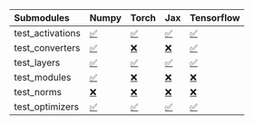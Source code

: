 | Submodules       | Numpy                                                                                                                           | Torch                                                                                                                           | Jax                                                                                                                             | Tensorflow                                                                                                                      |
|:-----------------|:--------------------------------------------------------------------------------------------------------------------------------|:--------------------------------------------------------------------------------------------------------------------------------|:--------------------------------------------------------------------------------------------------------------------------------|:--------------------------------------------------------------------------------------------------------------------------------|
| test_activations | <a href="https://github.com/unifyai/ivy/runs/7856957398?check_suite_focus=true" rel="noopener noreferrer" target="_blank">✅</a> | <a href="https://github.com/unifyai/ivy/runs/7856957994?check_suite_focus=true" rel="noopener noreferrer" target="_blank">✅</a> | <a href="https://github.com/unifyai/ivy/runs/7856958663?check_suite_focus=true" rel="noopener noreferrer" target="_blank">✅</a> | <a href="https://github.com/unifyai/ivy/runs/7856959337?check_suite_focus=true" rel="noopener noreferrer" target="_blank">✅</a> |
| test_converters  | <a href="https://github.com/unifyai/ivy/runs/7856957478?check_suite_focus=true" rel="noopener noreferrer" target="_blank">✅</a> | <a href="https://github.com/unifyai/ivy/runs/7856958101?check_suite_focus=true" rel="noopener noreferrer" target="_blank">❌</a> | <a href="https://github.com/unifyai/ivy/runs/7856958766?check_suite_focus=true" rel="noopener noreferrer" target="_blank">❌</a> | <a href="https://github.com/unifyai/ivy/runs/7856959426?check_suite_focus=true" rel="noopener noreferrer" target="_blank">✅</a> |
| test_layers      | <a href="https://github.com/unifyai/ivy/runs/7856957583?check_suite_focus=true" rel="noopener noreferrer" target="_blank">✅</a> | <a href="https://github.com/unifyai/ivy/runs/7856958213?check_suite_focus=true" rel="noopener noreferrer" target="_blank">✅</a> | <a href="https://github.com/unifyai/ivy/runs/7856958876?check_suite_focus=true" rel="noopener noreferrer" target="_blank">✅</a> | <a href="https://github.com/unifyai/ivy/runs/7856959530?check_suite_focus=true" rel="noopener noreferrer" target="_blank">✅</a> |
| test_modules     | <a href="https://github.com/unifyai/ivy/runs/7856957674?check_suite_focus=true" rel="noopener noreferrer" target="_blank">✅</a> | <a href="https://github.com/unifyai/ivy/runs/7856958330?check_suite_focus=true" rel="noopener noreferrer" target="_blank">❌</a> | <a href="https://github.com/unifyai/ivy/runs/7856958980?check_suite_focus=true" rel="noopener noreferrer" target="_blank">❌</a> | <a href="https://github.com/unifyai/ivy/runs/7856959648?check_suite_focus=true" rel="noopener noreferrer" target="_blank">❌</a> |
| test_norms       | <a href="https://github.com/unifyai/ivy/runs/7856957784?check_suite_focus=true" rel="noopener noreferrer" target="_blank">❌</a> | <a href="https://github.com/unifyai/ivy/runs/7856958431?check_suite_focus=true" rel="noopener noreferrer" target="_blank">❌</a> | <a href="https://github.com/unifyai/ivy/runs/7856959083?check_suite_focus=true" rel="noopener noreferrer" target="_blank">❌</a> | <a href="https://github.com/unifyai/ivy/runs/7856959745?check_suite_focus=true" rel="noopener noreferrer" target="_blank">❌</a> |
| test_optimizers  | <a href="https://github.com/unifyai/ivy/runs/7856957871?check_suite_focus=true" rel="noopener noreferrer" target="_blank">✅</a> | <a href="https://github.com/unifyai/ivy/runs/7856958557?check_suite_focus=true" rel="noopener noreferrer" target="_blank">✅</a> | <a href="https://github.com/unifyai/ivy/runs/7856959183?check_suite_focus=true" rel="noopener noreferrer" target="_blank">✅</a> | <a href="https://github.com/unifyai/ivy/runs/7856959854?check_suite_focus=true" rel="noopener noreferrer" target="_blank">✅</a> |